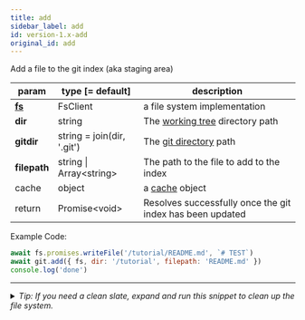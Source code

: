```yaml
---
title: add
sidebar_label: add
id: version-1.x-add
original_id: add
---
```


Add a file to the git index (aka staging area)

| param          | type [= default]                | description                                               |
| -------------- | ------------------------------- | --------------------------------------------------------- |
| [**fs**](./fs) | FsClient                        | a file system implementation                              |
| **dir**        | string                          | The [working tree](dir-vs-gitdir.md) directory path       |
| **gitdir**     | string = join(dir, '.git')      | The [git directory](dir-vs-gitdir.md) path                |
| **filepath**   | string  &#124;  Array\<string\> | The path to the file to add to the index                  |
| cache          | object                          | a [cache](cache.md) object                                |
| return         | Promise\<void\>                 | Resolves successfully once the git index has been updated |

Example Code:

```js live
await fs.promises.writeFile('/tutorial/README.md', `# TEST`)
await git.add({ fs, dir: '/tutorial', filepath: 'README.md' })
console.log('done')
```


---

<details>
<summary><i>Tip: If you need a clean slate, expand and run this snippet to clean up the file system.</i></summary>

```js live
window.fs = new LightningFS('fs', { wipe: true })
window.pfs = window.fs.promises
console.log('done')
```
</details>

<script>
(function rewriteEditLink() {
  const el = document.querySelector('a.edit-page-link.button');
  if (el) {
    el.href = 'https://github.com/isomorphic-git/isomorphic-git/edit/main/src/api/add.js';
  }
})();
</script>